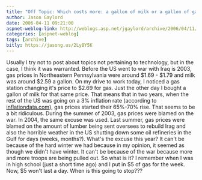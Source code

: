 ```yaml
---
title: "Off Topic: Which costs more: a gallon of milk or a gallon of gas?"
author: Jason Gaylord
date: 2006-04-11 09:21:00
aspnet-weblog-link: http://weblogs.asp.net/jgaylord/archive/2006/04/11/442501.aspx
categories: [aspnet-weblog]
tags: [archive]
bitly: https://jasong.us/2Ly8Y5K
---
```


Usually I try not to post about topics not pertaining to technology, but in the case, I think it was warranted. Before the US went to war with Iraq is 2003, gas prices in Northeastern Pennsylvania were around $1.69 - $1.79 and milk was around $2.59 a gallon. On my drive to work today, I noticed a gas station changing it's price to $2.69 for gas. Just the other day I bought a gallon of milk for that same price. That means that in two years, when the rest of the US was going on a 3% inflation rate (according to [inflationdata.com](http://inflationdata.com/)), gas prices started their 65%-70% rise. That seems to be a bit ridiculous. During the summer of 2003, gas prices were blamed on the war. In 2004, the same excuse was used. Last summer, gas prices were blamed on the amount of lumber being sent oversees to rebuild Irag and also the horrible weather in the US shutting down some oil refineries in the Gulf for days (weeks, months?). What's the excuse this year? It can't be because of the hard winter we had because in my opinion, it seemed as though we didn't have winter. It can't be because of the war because more and more troops are being pulled out. So what is it? I remember when I was in high school (just a short time ago) and I put in $5 of gas for the week. Now, $5 won't last a day. When is this going to stop??? <g>